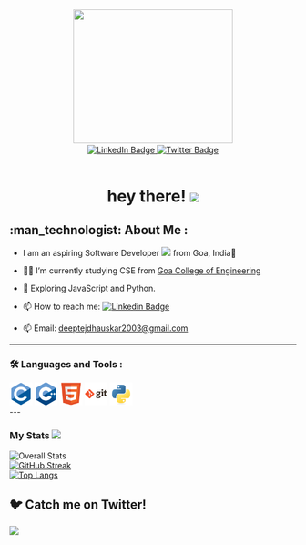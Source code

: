 <div id="header" align="center">
   <div align="center">
  <img src="https://media.giphy.com/media/lRLzrbhmh5pFf4jOga/giphy.gif" width="280" height="235"/>
</div>
</div>
<div id="badges" align="center">
  <a href="https://linkedin.com/in/DeeptejDhauskar">
    <img src="https://img.shields.io/badge/LinkedIn-blue?style=for-the-badge&logo=linkedin&logoColor=white" alt="LinkedIn Badge"/>
  </a>
  <a href="https://twitter.com/AstroDeeptej">
    <img src="https://img.shields.io/badge/Twitter-blue?style=for-the-badge&logo=twitter&logoColor=white" alt="Twitter Badge"/>
  </a>
</div>
<div align="center">
  <img src="https://komarev.com/ghpvc/?username=DeeptejD&style=flat-square&color=blue" alt=""/>
</div>
<div align="center">
  <h1>
  hey there!
  <img src="https://media.giphy.com/media/hvRJCLFzcasrR4ia7z/giphy.gif" width="30px"/>
</h1>
 </div>
<!-- <img align="right" width="200" height="300" src="https://media.giphy.com/media/Vf3ZKdillTMOOaOho0/giphy.gif"> -->
<h2>:man_technologist: About Me :</h2>

- I am an aspiring Software Developer <img src="https://media.giphy.com/media/WUlplcMpOCEmTGBtBW/giphy.gif" width="30"> from Goa, India:palm_tree:

- :man_student: I’m currently studying CSE from <a href="http://www.gec.ac.in/">Goa College of Engineering</a>

- :seedling: Exploring JavaScript and Python.

- :mailbox: How to reach me: [![Linkedin Badge](https://img.shields.io/badge/-LinkedIn-blue?style=flat&logo=Linkedin&logoColor=white)](https://linkedin.com/in/DeeptejDhauskar)

- :mailbox: Email: deeptejdhauskar2003@gmail.com

<!-- <div align="auto"><img src="https://media.giphy.com/media/1kkxWqT5nvLXupUTwK/giphy.gif" width="400" height="400"></div> -->

---

### :hammer_and_wrench: Languages and Tools :
<div>
  <img src="https://github.com/devicons/devicon/blob/master/icons/c/c-original.svg" title="C" **alt="C" width="40" height="40"/>
  <img src="https://github.com/devicons/devicon/blob/master/icons/cplusplus/cplusplus-original.svg" title="C++" **alt="C++" width="40" height="40"/>
  <img src="https://github.com/devicons/devicon/blob/master/icons/html5/html5-original.svg" title="HTML5" alt="HTML" width="40" height="40"/>
  <img src="https://github.com/devicons/devicon/blob/master/icons/git/git-original-wordmark.svg" title="Git" **alt="Git" width="40" height="40"/>
  <img src="https://github.com/devicons/devicon/blob/master/icons/python/python-original.svg" title="Git" **alt="Git" width="40" height="40"/>
</div>
---

   ### My Stats <img src="https://media.giphy.com/media/xUPGcGO8JJLMfEhYis/giphy.gif" width="30px"/>
   ![Overall Stats](https://github-readme-stats.vercel.app/api?username=DeeptejD&count_private=true&show_icons=true&hide=contribs)
   <br>
   [![GitHub Streak](http://github-readme-streak-stats.herokuapp.com?user=DeeptejD&theme=dark&background=000000)](https://git.io/streak-stats)
   <br>
   [![Top Langs](https://github-readme-stats.vercel.app/api/top-langs/?username=DeeptejD&layout=compact&theme=vision-friendly-dark)](https://github.com/anuraghazra/github-readme-stats)
   ## 🐦 Catch me on Twitter!
[![](https://gtce.itsvg.in/api?username=AstroDeeptej)](https://github.com/VishwaGauravIn/github-twitter-card-embed)
